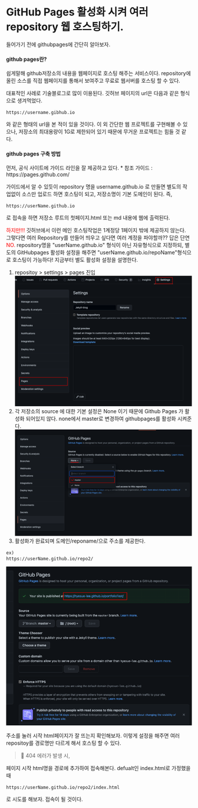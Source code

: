 # GitHub Pages 활성화 시켜 여러 repository 웹 호스팅하기.

들어가기 전에 githubpages에 간단히 알아보자.
<h4>github pages란?</h4>
쉽게말해 github저장소의 내용을 웹페이지로 호스팅 해주는 서비스이다.
repository에 올린 소스를 직접 웹페이지를 통해서 보여주고 무료로 웹서버를 호스팅 할 수 있다.

대표적인 사례로 기술블로그로 많이 이용된다.
깃허브 페이지의 url은 다음과 같은 형식으로 생겨먹었다.
~~~
https://username.gibhub.io
~~~
와 같은 형태의 url을 본 적이 있을 것이다.
이 외 간단한 웹 프로젝트를 구현해볼 수 있으나, 저장소의 최대용량이 1G로 제한되어 있기 때문에 무거운 프로젝트는 힘들 것 같다.

<h4>github pages  구축 방법 </h4>
먼저, 공식 사이트에 가이드 라인을 잘 제공하고 있다.
* 참조 가이드 : https://pages.github.com/

가이드에서 알 수 있듯이 repository 명을 username.github.io 로 만들면 별도의 작업없이 소스만 업로드 하면 호스팅이 되고, 저장소명이 기본 도메인이 된다.  즉,
~~~
https://userName.github.io
~~~
로 접속을 하면 저장소 루트의 첫페이지.html 또는 md 내용에 웹에 출력된다.

<span style="color:red">하지만!!!</span>  깃허브에서 이런 메인 호스팅작업은 1계정당 1페이지 밖에 제공하지 않는다. 그렇다면 여러 Repository를 만들어 띄우고 싶다면 여러 계정을 파야할까?? 답은 단연 <span style="color:red">NO.</span>
repository명을 "userName.github.io" 형식이 아닌 자유형식으로 지정하되, 별도의 GitHubpages 활성화 설정을 해주면 "userName.github.io/repoName"형식으로 호스팅이 가능하다! 지금부터 별도 활성화 설정을 설명한다.

1. repositoy > settings > pages 진입
![그림](/assets/img/blog/setting.png)
2. 각 저장소의 source 에 대한 기본 설정은 None 이기 때문에 Github Pages 가 활성화 되어있지 않다. none에서 master로 변경하여 githubpages를 활성화 시켜준다.  
![그림](/assets/img/blog/nonetomaster.png)
3. 활성화가 완료되며 도메인/reponame/으로 주소를 제공한다.
~~~
ex)
https://userName.github.io/repo2/
~~~
![그림](/assets/img/blog/pagesdone.png)

주소를 눌러 시작 html페이지가 잘 뜨는지 확인해보자.
이렇게 설정을 해주면 여러 repositoy를 경로명만 다르게 해서 호스팅 할 수 있다.

> 🚫 404 에러가 발생 시,

페이지 시작 html명을 경로에 추가하여 접속해본다.
defualt인 index.html로 가정했을때
~~~
https://userName.github.io/repo2/index.html
~~~
로 시도를 해보자. 접속이 될 것이다.
